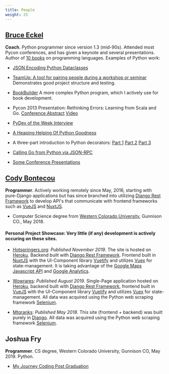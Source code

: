 ```yaml
---
title: People
weight: 25
---
```


[Bruce Eckel](https://www.mindviewllc.com/)
-------------------------------------------

**Coach**. Python programmer since version 1.3 (mid-90s). Attended most Pycon
conferences, and has given a keynote and several presentations. Author of
[10 books](https://www.mindviewllc.com/bibliography/) on programming languages.
Examples of Python work:

-   [JSON Encoding Python Dataclasses](https://www.bruceeckel.com/2018/09/16/json-encoding-python-dataclasses/)

-   [TeamUp: A tool for pairing people during a workshop or seminar](https://github.com/BruceEckel/TeamUp)
    Demonstrates good project structure and testing.

-   [BookBuilder](https://github.com/BruceEckel/BookBuilder) A more complex Python program, which
    I actively use for book development.

-   Pycon 2013 Presentation: Rethinking Errors: Learning from Scala and Go.
    [Conference Abstract](https://us.pycon.org/2013/schedule/presentation/52/)
    [Video](https://www.youtube.com/watch?v=REOL1AV_PCg)

-   [PyDev of the Week Interview](http://www.blog.pythonlibrary.org/2017/11/06/pydev-of-the-week-bruce-eckel/)

-   [A Heaping Helping Of Python Goodness](https://www.bruceeckel.com/2014/12/05/a-heaping-helping-of-python-goodness/)

-   A three-part introduction to Python decorators:
    [Part 1](https://www.artima.com/weblogs/viewpost.jsp?thread=240808)
    [Part 2](https://www.artima.com/weblogs/viewpost.jsp?thread=240845)
    [Part 3](https://www.artima.com/weblogs/viewpost.jsp?thread=241209)

-   [Calling Go from Python via JSON-RPC](https://www.artima.com/weblogs/viewpost.jsp?thread=333589)

-   [Some Conference Presentations](https://www.youtube.com/results?search_query=bruce+eckel+python)

[Cody Bontecou](https://github.com/codybontecou/)
-------------

**Programmer**. Actively working remotely since May, 2016, starting with pure-Django applications but has since branched
into utilizing [Django Rest Framework](https://www.django-rest-framework.org/) to develop API's 
that communicate with frontend frameworks such as [VueJS](https://vuejs.org/) and [NuxtJS](https://nuxtjs.org/).

-   Computer Science degree from [Western Colorado University](https://www.western.edu/), Gunnison CO., May 2018.

#### Personal Project Showcase: Very little (if any) development is actively occuring on these sites.
-   [Hotspringers.org](https://www.hotspringers.org/): _Published November 2019_. 
The site is hosted on [Heroku](https://www.heroku.com).
Backend built with [Django Rest Framework](https://www.django-rest-framework.org/). 
Frontend built in [NuxtJS](https://nuxtjs.org/) with the UI-Component library [Vuetify](vuetifyjs.com/) 
and utilizes [Vuex](https://vuex.vuejs.org/) for state-management.
It is taking advantage of the [Google Maps Javascript API](https://developers.google.com/maps/documentation/javascript/tutorial)
 and [Google Analytics](https://analytics.google.com/analytics/web/provision/#/provision).   

-   [Wowrares](https://www.wowrares.com/): _Published August 2019_.
Single-Page application hosted on [Heroku](https://www.heroku.com), 
backend built with [Django Rest Framework](https://www.django-rest-framework.org/),
frontend built in [VueJS](https://vuejs.org/) with the UI-Component library [Vuetify](vuetifyjs.com/) and utilizes [Vuex](https://vuex.vuejs.org/) for state-management.
All data was acquired using the Python web scraping framework [Selenium](https://selenium-python.readthedocs.io/).

- [Mtgranks](https://www.mtgranks.com/): _Published May 2018_.
This site (frontend + backend) was built purely in [Django](https://www.djangoproject.com/). 
All data was acquired using the Python web scraping framework [Selenium](https://selenium-python.readthedocs.io/). 



Joshua Fry
----------

**Programmer**. CS degree, Western Colorado University, Gunnison CO, May 2019. Python.

-   [My Journey Coding Post Graduation](https://elastic-ardinghelli-51a2f0.netlify.com/2019/12/17/coding-post-college/)


